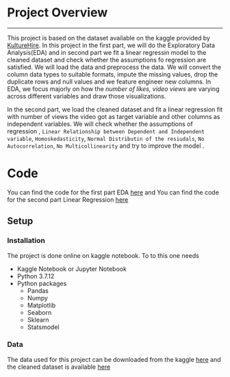 # Project Overview 
---
This project is based on the dataset available on the kaggle provided by [KultureHire](https://www.kaggle.com/datasets/kathir1k/youtube-influencers-data). In this project in the first part, we will do the Exploratory Data Analysis(EDA) and in second part we fit a linear regressin model to the cleaned dataset and check whether the assumptions fo regression are satisfied. We will load the data and preprocess the data. We will convert the column data types to suitable formats, impute the missing values, drop the duplicate rows and null values and we feature engineer new columns. In EDA, we focus majorly on how the *number of likes, video views*  are varying across different variables and draw those visualizations. 

In the second part, we load the cleaned dataset and fit a linear regression fit with  number of views the video got as target variable and other columns as independent variables. We will check whether the assumptions of regression , `Linear Relationship between Dependent and Independent variable`, `Homoskedasticity`, `Normal Distributin of the resiudals`, `No Autocorrelation`, `No Multicollinearity` and try to improve the model . 

# Code 
You can find the code for the first part EDA [here](https://github.com/RamaTadi/Data-Science-Projects/blob/main/Youtube%20Analysis%20and%20Modelling/%20eda-on-youtube-channels.ipynb) and 
You can find the code for the second part Linear Regression [here](https://github.com/RamaTadi/Data-Science-Projects/blob/main/Youtube%20Analysis%20and%20Modelling/linear-regression-assumptions.ipynb)

## Setup

### Installation 

The project is done online on kaggle notebook. 
To to this one needs

* Kaggle Notebook or Jupyter Notebook
* Python 3.7.12
* Python packages
    * Pandas
    * Numpy
    * Matplotlib
    * Seaborn 
    * Sklearn 
    * Statsmodel

### Data 
The data used for this project can be downloaded from the kaggle [here](https://www.kaggle.com/datasets/kathir1k/youtube-influencers-data) and the cleaned dataset is available [here](https://github.com/RamaTadi/Data-Science-Projects/blob/main/Youtube%20Analysis%20and%20Modelling/Data%20Sets/youtube_cleaned.csv)
